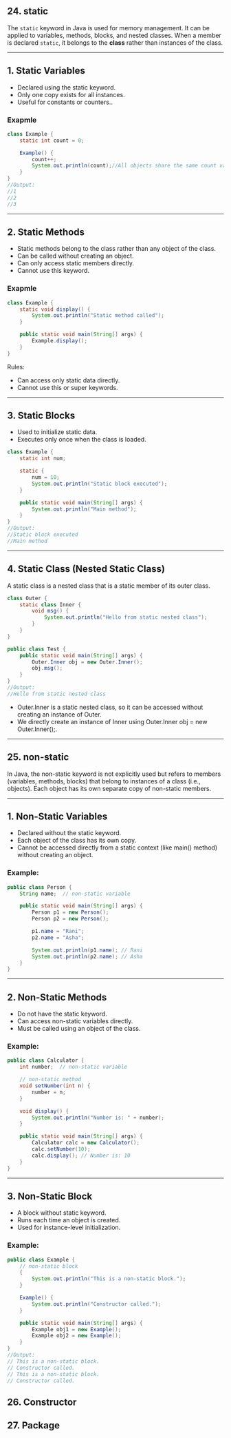 ## 24. static

The `static` keyword in Java is used for memory management. It can be applied to variables, methods, blocks, and nested classes. When a member is declared `static`, it belongs to the **class** rather than instances of the class.

---

## 1. Static Variables

- Declared using the static keyword.
- Only one copy exists for all instances.
- Useful for constants or counters..

### Exapmle

```java
class Example {
    static int count = 0;

    Example() {
        count++;
        System.out.println(count);//All objects share the same count variable.
    }
}
//Output:
//1
//2
//3
```
---

## 2. Static Methods

- Static methods belong to the class rather than any object of the class.
- Can be called without creating an object.
- Can only access static members directly.
- Cannot use this keyword.

### Exapmle

```java
class Example {
    static void display() {
        System.out.println("Static method called");
    }

    public static void main(String[] args) {
        Example.display();
    }
}
```
Rules:
- Can access only static data directly.
- Cannot use this or super keywords.

---

## 3. Static Blocks

- Used to initialize static data. 
- Executes only once when the class is loaded.

```java
class Example {
    static int num;

    static {
        num = 10;
        System.out.println("Static block executed");
    }

    public static void main(String[] args) {
        System.out.println("Main method");
    }
}
//Output:
//Static block executed
//Main method
```
---

## 4. Static Class (Nested Static Class)

A static class is a nested class that is a static member of its outer class.

```java
class Outer {
    static class Inner {
        void msg() {
            System.out.println("Hello from static nested class");
        }
    }
}

public class Test {
    public static void main(String[] args) {
        Outer.Inner obj = new Outer.Inner();
        obj.msg();
    }
}
//Output:
//Hello from static nested class
```
- Outer.Inner is a static nested class, so it can be accessed without creating an instance of Outer.
- We directly create an instance of Inner using Outer.Inner obj = new Outer.Inner();.

---


## 25. non-static

In Java, the non-static keyword is not explicitly used but refers to members (variables, methods, blocks) that belong to instances of a class (i.e., objects). Each object has its own separate copy of non-static members.

---

## 1. Non-Static Variables

- Declared without the static keyword.
- Each object of the class has its own copy.
- Cannot be accessed directly from a static context (like main() method) without creating an object.

### Example:
```java
public class Person {
    String name;  // non-static variable

    public static void main(String[] args) {
        Person p1 = new Person();
        Person p2 = new Person();

        p1.name = "Rani";
        p2.name = "Asha";

        System.out.println(p1.name); // Rani
        System.out.println(p2.name); // Asha
    }
}
```

---

## 2. Non-Static Methods

- Do not have the static keyword.
- Can access non-static variables directly.
- Must be called using an object of the class.

### Example:

```java
public class Calculator {
    int number;  // non-static variable

    // non-static method
    void setNumber(int n) {
        number = n;
    }

    void display() {
        System.out.println("Number is: " + number);
    }

    public static void main(String[] args) {
        Calculator calc = new Calculator();
        calc.setNumber(10);
        calc.display(); // Number is: 10
    }
}
```

---

## 3. Non-Static Block

- A block without static keyword.
- Runs each time an object is created.
- Used for instance-level initialization.

### Example:

```java
public class Example {
    // non-static block
    {
        System.out.println("This is a non-static block.");
    }

    Example() {
        System.out.println("Constructor called.");
    }

    public static void main(String[] args) {
        Example obj1 = new Example();
        Example obj2 = new Example();
    }
}
//Output:
// This is a non-static block.
// Constructor called.
// This is a non-static block.
// Constructor called.
```

## 26. Constructor

## 27. Package
